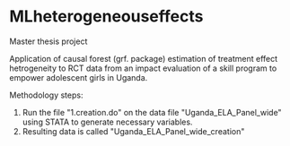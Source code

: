 # MLheterogeneouseffects
Master thesis project

Application of causal forest (grf. package) estimation of treatment effect hetrogeneity to RCT data from an impact evaluation of a skill program to empower adolescent girls in Uganda.


Methodology steps:
1. Run the file  "1.creation.do" on the data file "Uganda_ELA_Panel_wide" using STATA to generate necessary variables. 
2. Resulting data is called "Uganda_ELA_Panel_wide_creation"
